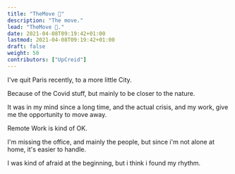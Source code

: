 ```yaml
---
title: "TheMove 🛴"
description: "The move."
lead: "TheMove 🛴."
date: 2021-04-08T09:19:42+01:00
lastmod: 2021-04-08T09:19:42+01:00
draft: false
weight: 50
contributors: ["UpCreid"]
---
```


I've quit Paris recently, to a more little City.

Because of the Covid stuff, but mainly to be closer to the nature.

It was in my mind since a long time, and the actual crisis, and my work, give me the opportunity to move away.

Remote Work is kind of OK.

I'm missing the office, and mainly the people, but since i'm not alone at home, it's easier to handle.

I was kind of afraid at the beginning, but i think i found my rhythm.
